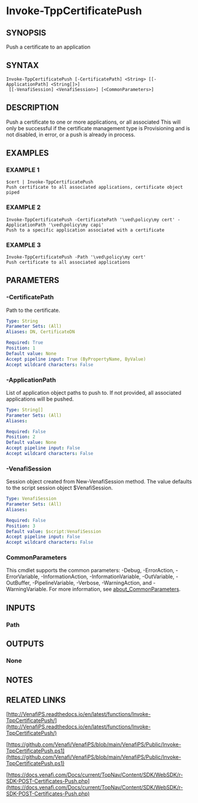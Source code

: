 # Invoke-TppCertificatePush

## SYNOPSIS
Push a certificate to an application

## SYNTAX

```
Invoke-TppCertificatePush [-CertificatePath] <String> [[-ApplicationPath] <String[]>]
 [[-VenafiSession] <VenafiSession>] [<CommonParameters>]
```

## DESCRIPTION
Push a certificate to one or more applications, or all associated
This will only be successful if the certificate management type is Provisioning and is not disabled, in error, or a push is already in process.

## EXAMPLES

### EXAMPLE 1
```
$cert | Invoke-TppCertificatePush
Push certificate to all associated applications, certificate object piped
```

### EXAMPLE 2
```
Invoke-TppCertificatePush -CertificatePath '\ved\policy\my cert' -ApplicationPath '\ved\policy\my capi'
Push to a specific application associated with a certificate
```

### EXAMPLE 3
```
Invoke-TppCertificatePush -Path '\ved\policy\my cert'
Push certificate to all associated applications
```

## PARAMETERS

### -CertificatePath
Path to the certificate.

```yaml
Type: String
Parameter Sets: (All)
Aliases: DN, CertificateDN

Required: True
Position: 1
Default value: None
Accept pipeline input: True (ByPropertyName, ByValue)
Accept wildcard characters: False
```

### -ApplicationPath
List of application object paths to push to.
If not provided, all associated applications will be pushed.

```yaml
Type: String[]
Parameter Sets: (All)
Aliases:

Required: False
Position: 2
Default value: None
Accept pipeline input: False
Accept wildcard characters: False
```

### -VenafiSession
Session object created from New-VenafiSession method. 
The value defaults to the script session object $VenafiSession.

```yaml
Type: VenafiSession
Parameter Sets: (All)
Aliases:

Required: False
Position: 3
Default value: $script:VenafiSession
Accept pipeline input: False
Accept wildcard characters: False
```

### CommonParameters
This cmdlet supports the common parameters: -Debug, -ErrorAction, -ErrorVariable, -InformationAction, -InformationVariable, -OutVariable, -OutBuffer, -PipelineVariable, -Verbose, -WarningAction, and -WarningVariable. For more information, see [about_CommonParameters](http://go.microsoft.com/fwlink/?LinkID=113216).

## INPUTS

### Path
## OUTPUTS

### None
## NOTES

## RELATED LINKS

[http://VenafiPS.readthedocs.io/en/latest/functions/Invoke-TppCertificatePush/](http://VenafiPS.readthedocs.io/en/latest/functions/Invoke-TppCertificatePush/)

[https://github.com/Venafi/VenafiPS/blob/main/VenafiPS/Public/Invoke-TppCertificatePush.ps1](https://github.com/Venafi/VenafiPS/blob/main/VenafiPS/Public/Invoke-TppCertificatePush.ps1)

[https://docs.venafi.com/Docs/current/TopNav/Content/SDK/WebSDK/r-SDK-POST-Certificates-Push.php](https://docs.venafi.com/Docs/current/TopNav/Content/SDK/WebSDK/r-SDK-POST-Certificates-Push.php)

